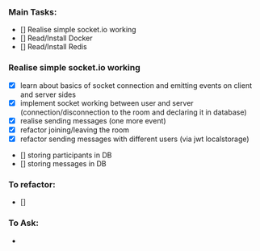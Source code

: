 ### Main Tasks:
 - [] Realise simple socket.io working
 - [] Read/Install Docker
 - [] Read/Install Redis

### Realise simple socket.io working
 - [x] learn about basics of socket connection and emitting events on client and server sides
 - [x] implement socket working between user and server (connection/disconnection to the room and declaring it in database)
 - [x] realise sending messages (one more event)
 - [x] refactor joining/leaving the room
 - [x] refactor sending messages with different users (via jwt localstorage)
 - [] storing participants in DB
 - [] storing messages in DB

### To refactor:
 - [] 

### To Ask:
 - 
